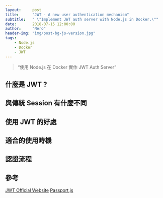 ```yaml
---
layout:     post
title:      "JWT - A new user authentication mechanism"
subtitle:   " \"Implement JWT auth server with Node.js in Docker.\""
date:       2018-07-15 12:00:00
author:     "Nero"
header-img: "img/post-bg-js-version.jpg"
tags:
    - Node.js
    - Docker
    - JWT
---
```


> “使用 Node.js 在 Docker 實作 JWT Auth Server”

## 什麼是 JWT ?

## 與傳統 Session 有什麼不同

## 使用 JWT 的好處

## 適合的使用時機

## 認證流程

## 參考
[JWT Official Website](https://jwt.io/)
[Passport.js](http://www.passportjs.org/docs/downloads/html/)
